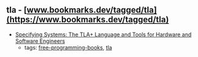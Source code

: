 tla - [www.bookmarks.dev/tagged/tla](https://www.bookmarks.dev/tagged/tla)
---
* [Specifying Systems: The TLA+ Language and Tools for Hardware and Software Engineers](http://research.microsoft.com/en-us/um/people/lamport/tla/book.html)
    * tags: [free-programming-books](../tags/free-programming-books.md), [tla](../tags/tla.md)
